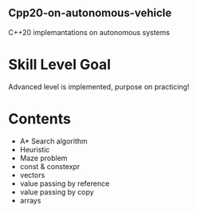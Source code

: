 ## Cpp20-on-autonomous-vehicle
C++20 implemantations on autonomous systems

# Skill Level Goal
Advanced level is implemented, purpose on practicing!

# Contents
- A* Search algorithm
- Heuristic
- Maze problem
- const & constexpr
- vectors
- value passing by reference
- value passing by copy
- arrays
